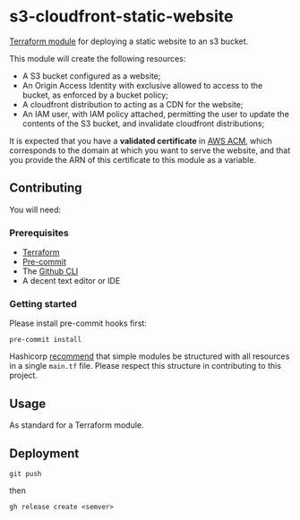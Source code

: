 # s3-cloudfront-static-website
[Terraform module](https://www.terraform.io/docs/language/modules/develop/index.html) for deploying a static website to an s3 bucket.

This module will create the following resources:

* A S3 bucket configured as a website;
* An Origin Access Identity with exclusive allowed to access to the bucket, as enforced by a bucket policy;
* A cloudfront distribution to acting as a CDN for the website;
* An IAM user, with IAM policy attached, permitting the user to update the contents of the S3 bucket, and invalidate cloudfront distributions;

It is expected that you have a **validated certificate** in [AWS ACM](https://docs.aws.amazon.com/acm/latest/userguide/acm-overview.html), which corresponds to the domain at which you want to serve the website, and that you provide the ARN of this certificate to this module as a variable.

## Contributing
You will need:

### Prerequisites
* [Terraform](https://www.terraform.io/)
* [Pre-commit](https://pre-commit.com/)
* The [Github CLI](https://github.com/cli/cli)
* A decent text editor or IDE

### Getting started
Please install pre-commit hooks first:

```
pre-commit install
```

Hashicorp [recommend](https://www.terraform.io/docs/language/modules/develop/structure.html) that simple modules be structured with all resources in a single `main.tf` file. Please respect this structure in contributing to this project.

## Usage
As standard for a Terraform module.

## Deployment
`git push`

then

`gh release create <semver>`
